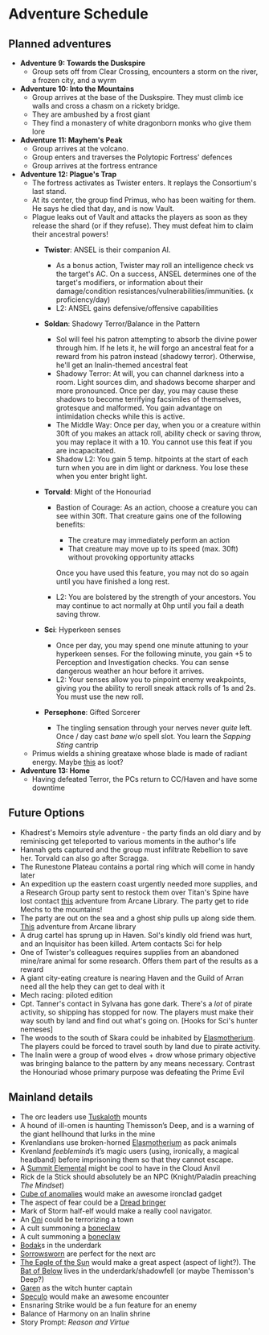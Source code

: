 # Adventure Schedule

## Planned adventures

- **Adventure 9: Towards the Duskspire**
  - Group sets off from Clear Crossing, encounters a storm on the river, a frozen city, and a wyrm
- **Adventure 10: Into the Mountains**
  - Group arrives at the base of the Duskspire. They must climb ice walls and cross a chasm on a rickety bridge.
  - They are ambushed by a frost giant
  - They find a monastery of white dragonborn monks who give them lore
- **Adventure 11: Mayhem's Peak**
  - Group arrives at the volcano.
  - Group enters and traverses the Polytopic Fortress' defences
  - Group arrives at the fortress entrance
- **Adventure 12: Plague's Trap**
  - The fortress activates as Twister enters. It replays the Consortium's last stand.
  - At its center, the group find Primus, who has been waiting for them. He says he died that day, and is now Vault.
  - Plague leaks out of Vault and attacks the players as soon as they release the shard (or if they refuse). They must defeat him to claim their ancestral powers!
    - **Twister**: ANSEL is their companion AI.
      - As a bonus action, Twister may roll an intelligence check vs the target's AC. On a success, ANSEL determines one of the target's modifiers, or information about their damage/condition resistances/vulnerabilities/immunities. (x proficiency/day)
      - L2: ANSEL gains defensive/offensive capabilities
      
    - **Soldan**: Shadowy Terror/Balance in the Pattern
      
      - Sol will feel his patron attempting to absorb the divine power through him. If he lets it, he will forgo an ancestral feat for a reward from his patron instead (shadowy terror). Otherwise, he'll get an Inalin-themed ancestral feat
      - Shadowy Terror: At will, you can channel darkness into a room. Light sources dim, and shadows become sharper and more pronounced. Once per day, you may cause these shadows to become terrifying facsimiles of themselves, grotesque and malformed. You gain advantage on intimidation checks while this is active.
      - The Middle Way: Once per day, when you or a creature within 30ft of you makes an attack roll, ability check or saving throw, you may replace it with a 10. You cannot use this feat if you are incapacitated.
      - Shadow L2: You gain 5 temp. hitpoints at the start of each turn when you are in dim light or darkness. You lose these when you enter bright light.
      
    - **Torvald**: Might of the Honouriad
    
      - Bastion of Courage: As an action, choose a creature you can see within 30ft. That creature gains one of the following benefits:
    
        - The creature may immediately perform an action
        - That creature may move up to its speed (max. 30ft) without provoking opportunity attacks
    
        Once you have used this feature, you may not do so again until you have finished a long rest.
    
      - L2: You are bolstered by the strength of your ancestors. You may continue to act normally at 0hp until you fail a death saving throw.
    
    - **Sci**: Hyperkeen senses
      
      - Once per day, you may spend one minute attuning to your hyperkeen senses. For the following minute, you gain +5 to Perception and Investigation checks. You can sense dangerous weather an hour before it arrives.
      - L2: Your senses allow you to pinpoint enemy weakpoints, giving you the ability to reroll sneak attack rolls of 1s and 2s. You must use the new roll.
      
    - **Persephone**: Gifted Sorcerer
      - The tingling sensation through your nerves never _quite_ left. Once / day cast _bane_ w/o spell slot. You learn the *Sapping Sting* cantrip
  - Primus wields a shining greataxe whose blade is made of radiant energy. Maybe [this](https://www.reddit.com/r/TheGriffonsSaddlebag/comments/fce5co/the_griffons_saddlebag_chromatic_obsidian/) as loot?
- **Adventure 13: Home**
  - Having defeated Terror, the PCs return to CC/Haven and have some downtime

## Future Options

- Khadrest's Memoirs style adventure - the party finds an old diary and by reminiscing get teleported to various moments in the author's life
- Hannah gets captured and the group must infiltrate Rebellion to save her. Torvald can also go after Scragga.
- The Runestone Plateau contains a portal ring which will come in handy later
- An expedition up the eastern coast urgently needed more supplies, and a Research Group party sent to restock them over Titan's Spine have lost contact [this](https://www.thearcanelibrary.com/collections/5th-level/products/the-snow-stalkers) adventure from Arcane Library. The party get to ride Mechs to the mountains!
- The party are out on the sea and a ghost ship pulls up along side them. [This](https://www.thearcanelibrary.com/collections/1st-level/products/ghostlight) adventure from Arcane library
- A drug cartel has sprung up in Haven. Sol's kindly old friend was hurt, and an Inquisitor has been killed. Artem contacts Sci for help
- One of Twister's colleagues requires supplies from an abandoned mine/rare animal for some research. Offers them part of the results as a reward
- A giant city-eating creature is nearing Haven and the Guild of Arran need all the help they can get to deal with it
- Mech racing: piloted edition
- Cpt. Tanner's contact in Sylvana has gone dark. There's a _lot_ of pirate activity, so shipping has stopped for now. The players must make their way south by land and find out what's going on. [Hooks for Sci's hunter nemeses]
- The woods to the south of Skara could be inhabited by [Elasmotherium](https://homebrewery.naturalcrit.com/share/B1r3D9J4NM). The players could be forced to travel south by land due to pirate activity.
- The Inalin were a group of wood elves + drow whose primary objective was bringing balance to the pattern by any means necessary. Contrast the Honouriad whose primary purpose was defeating the Prime Evil

## Mainland details

- The orc leaders use [Tuskaloth](https://imgur.com/RP6ZYNL) mounts
- A hound of ill-omen is haunting Themisson’s Deep, and is a warning of the giant hellhound that lurks in the mine
- Kvenlandians use broken-horned [Elasmotherium](https://homebrewery.naturalcrit.com/share/B1r3D9J4NM) as pack animals
- Kvenland *feeblemind*s it’s magic users (using, ironically, a magical headband) before imprisoning them so that they cannot escape.
- A [Summit Elemental](https://i.redd.it/sx15jonxjqv61.jpg) might be cool to have in the Cloud Anvil
- Rick de la Stick should absolutely be an NPC (Knight/Paladin preaching _The Mindset_)
- [Cube of anomalies](https://dr-eigenvalue.github.io/bestiary/creature/cube-of-anomalies) would make an awesome ironclad gadget
- The aspect of fear could be a [Dread bringer](https://dr-eigenvalue.github.io/bestiary/creature/dread-bringer)
- Mark of Storm half-elf would make a really cool navigator.
- An [Oni](https://www.reddit.com/r/dndnext/comments/dmluvf/the_oni_is_awesome/?utm_source=share&utm_medium=ios_app&utm_name=iossmf) could be terrorizing a town
- A cult summoning a [boneclaw](<https://www.dandwiki.com/wiki/Boneclaw_(5e_Creature)>)
- A cult summoning a [boneclaw](<https://www.dandwiki.com/wiki/Boneclaw_(5e_Creature)>)
- [Bodak](https://forgottenrealms.fandom.com/wiki/Bodak)s in the underdark
- [Sorrowsworn](https://forgottenrealms.fandom.com/wiki/Sorrowsworn) are perfect for the next arc
- [The Eagle of the Sun](https://www.reddit.com/r/monsteraday/comments/psm8z2/when_it_approaches_the_eagle_of_the_sun_cr_12/) would make a great aspect (aspect of light?). The [Bat of Below](https://www.reddit.com/r/monsteraday/comments/n90y4n/the_avatar_of_the_underground_wilderness_the_bat/) lives in the underdark/shadowfell (or maybe Themisson's Deep?)
- [Garen](https://www.reddit.com/r/monsteraday/comments/oq7tbl/garen_the_ever_vigilant_crusader_against_magic/) as the witch hunter captain
- [Speculo](https://www.reddit.com/r/DnD/comments/pvr5uv/oc_speculo_a_blankcanvas_creature_that_learns_as/) would make an awesome encounter
- Ensnaring Strike would be a fun feature for an enemy
- Balance of Harmony on an Inalin shrine
- Story Prompt: *Reason and Virtue*

